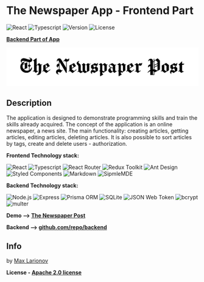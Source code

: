 # The Newspaper App - Frontend Part

![React](https://img.shields.io/badge/React-v18.2.0-61DAFB)
![Typescript](https://img.shields.io/badge/tipescript-4.6.0-blue)
![Version](https://img.shields.io/badge/Version-v0.751-%23FFDA00)
![License](https://img.shields.io/badge/License-Apache%202.0-brightgreen)

**[Backend Part of App](https://github.com/maxlarionov/newspaper-app-backend)**

![Lightning Tasks](https://github.com/maxlarionov/newspaper-app-frontend/blob/main/src/assets/images/logo.jpg?raw=true)

## Description

The application is designed to demonstrate programming skills and train the skills already acquired. The concept of the application is an online newspaper, a news site. The main functionality: creating articles, getting articles, editing articles, deleting articles. It is also possible to sort articles by tags, create and delete users - authorization.

**Frontend Technology stack:**

![React](https://img.shields.io/badge/-React-black?style=for-the-badge&logo=react)
![Typescript](https://img.shields.io/badge/-Typescript-black?style=for-the-badge&logo=typescript)
![React Router](https://img.shields.io/badge/-React_Router-black?style=for-the-badge&logo=reactrouter)
![Redux Toolkit](https://img.shields.io/badge/-Redux_Toolkit-black?style=for-the-badge&logo=redux&logoColor=764ABC)
![Ant Design](https://img.shields.io/badge/-Ant_Design-black?style=for-the-badge&logo=antdesign&logoColor=0170FE)
![Styled Components](https://img.shields.io/badge/-styled_components-black?style=for-the-badge&logo=styledcomponents)
![Markdown](https://img.shields.io/badge/-markdown-black?style=for-the-badge&logo=markdown)
![SipmleMDE](https://img.shields.io/badge/-SipmleMDE-black?style=for-the-badge&logo=libreoffice)

**Backend Technology stack:**

![Node.js](https://img.shields.io/badge/-Node.js-black?style=for-the-badge&logo=node.js)
![Express](https://img.shields.io/badge/-Express-black?style=for-the-badge&logo=express)
![Prisma ORM](https://img.shields.io/badge/-Prisma-black?style=for-the-badge&logo=prisma)
![SQLite](https://img.shields.io/badge/-SQLite-black?style=for-the-badge&logo=sqlite)
![JSON Web Token](https://img.shields.io/badge/-JSON_Web_Token-black?style=for-the-badge&logo=jsonwebtokens)
![bcrypt](https://img.shields.io/badge/-bcrypt-black?style=for-the-badge&logo=letsencrypt&logoColor=yellow)
![multer](https://img.shields.io/badge/-multer-black?style=for-the-badge&logo=files&logoColor=blue)

**Demo —> [The Newspaper Post](https://github.com/maxlarionov/newspaper-app-backend)**

**Backend —> [github.com/repo/backend](https://github.com/maxlarionov/newspaper-app-backend)**

## Info

by [Max Larionov](https://github.com/maxlarionov)

**License - [Apache 2.0 license](https://github.com/maxlarionov/newspaper-app-frontend/blob/master/LICENSE.txt)**
